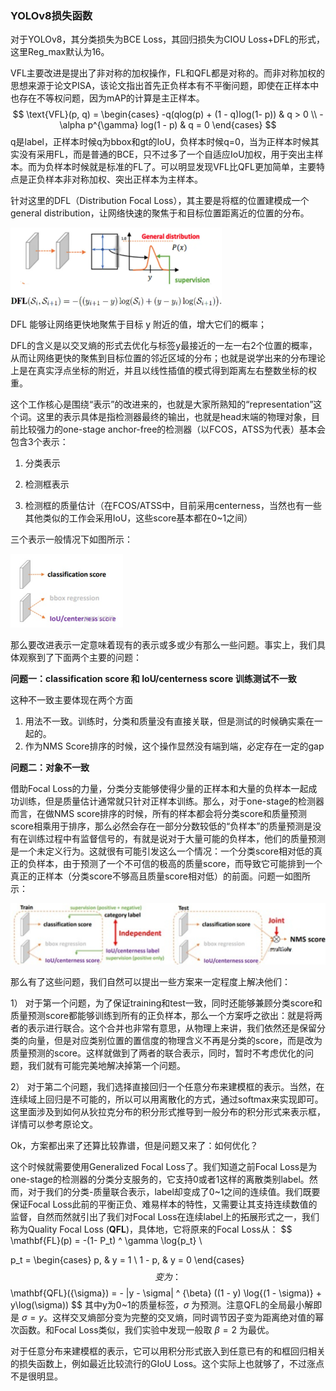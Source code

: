 ### YOLOv8损失函数

对于YOLOv8，其分类损失为BCE Loss，其回归损失为CIOU Loss+DFL的形式，这里Reg_max默认为16。

VFL主要改进是提出了非对称的加权操作，FL和QFL都是对称的。而非对称加权的思想来源于论文PISA，该论文指出首先正负样本有不平衡问题，即使在正样本中也存在不等权问题，因为mAP的计算是主正样本。
$$
\text{VFL}(p, q) = 
\begin{cases}
-q(qlog(p) + (1 - q)log(1- p)) & q > 0 \\
-\alpha p^{\gamma} log(1 - p) & q = 0
\end{cases}
$$
q是label，正样本时候q为bbox和gt的IoU，负样本时候q=0，当为正样本时候其实没有采用FL，而是普通的BCE，只不过多了一个自适应IoU加权，用于突出主样本。而为负样本时候就是标准的FL了。可以明显发现VFL比QFL更加简单，主要特点是正负样本非对称加权、突出正样本为主样本。

针对这里的DFL（Distribution Focal Loss），其主要是将框的位置建模成一个 general distribution，让网络快速的聚焦于和目标位置距离近的位置的分布。

<img src="../.assets/image-20230701095952400.png" alt="image-20230701095952400" style="zoom: 33%;" />

DFL 能够让网络更快地聚焦于目标 y 附近的值，增大它们的概率；

DFL的含义是以交叉熵的形式去优化与标签y最接近的一左一右2个位置的概率，从而让网络更快的聚焦到目标位置的邻近区域的分布；也就是说学出来的分布理论上是在真实浮点坐标的附近，并且以线性插值的模式得到距离左右整数坐标的权重。



这个工作核心是围绕“表示”的改进来的，也就是大家所熟知的“representation”这个词。这里的表示具体是指检测器最终的输出，也就是head末端的物理对象，目前比较强力的one-stage anchor-free的检测器（以FCOS，ATSS为代表）基本会包含3个表示：

1. 分类表示

2. 检测框表示

3. 检测框的质量估计（在FCOS/ATSS中，目前采用centerness，当然也有一些其他类似的工作会采用IoU，这些score基本都在0~1之间）

三个表示一般情况下如图所示：

<img src="../.assets/image-20230701100750917.png" alt="image-20230701100750917" style="zoom:50%;" />

那么要改进表示一定意味着现有的表示或多或少有那么一些问题。事实上，我们具体观察到了下面两个主要的问题：

**问题一：classification score 和 IoU/centerness score 训练测试不一致**

这种不一致主要体现在两个方面

1. 用法不一致。训练时，分类和质量没有直接关联，但是测试的时候确实乘在一起的。
2. 作为NMS Score排序的时候，这个操作显然没有端到端，必定存在一定的gap

**问题二：对象不一致**

借助Focal Loss的力量，分类分支能够使得少量的正样本和大量的负样本一起成功训练，但是质量估计通常就只针对正样本训练。那么，对于one-stage的检测器而言，在做NMS score排序的时候，所有的样本都会将分类score和质量预测score相乘用于排序，那么必然会存在一部分分数较低的“负样本”的质量预测是没有在训练过程中有监督信号的，有就是说对于大量可能的负样本，他们的质量预测是一个未定义行为。这就很有可能引发这么一个情况：一个分类score相对低的真正的负样本，由于预测了一个不可信的极高的质量score，而导致它可能排到一个真正的正样本（分类score不够高且质量score相对低）的前面。问题一如图所示：

<img src="../.assets/image-20230701101029965.png" alt="image-20230701101029965" style="zoom:50%;" />

那么有了这些问题，我们自然可以提出一些方案来一定程度上解决他们：

1） 对于第一个问题，为了保证training和test一致，同时还能够兼顾分类score和质量预测score都能够训练到所有的正负样本，那么一个方案呼之欲出：就是将两者的表示进行联合。这个合并也非常有意思，从物理上来讲，我们依然还是保留分类的向量，但是对应类别位置的置信度的物理含义不再是分类的score，而是改为质量预测的score。这样就做到了两者的联合表示，同时，暂时不考虑优化的问题，我们就有可能完美地解决掉第一个问题。

2） 对于第二个问题，我们选择直接回归一个任意分布来建模框的表示。当然，在连续域上回归是不可能的，所以可以用离散化的方式，通过softmax来实现即可。这里面涉及到如何从狄拉克分布的积分形式推导到一般分布的积分形式来表示框，详情可以参考原论文。

Ok，方案都出来了还算比较靠谱，但是问题又来了：如何优化？

这个时候就需要使用Generalized Focal Loss了。我们知道之前Focal Loss是为one-stage的检测器的分类分支服务的，它支持0或者1这样的离散类别label。然而，对于我们的分类-质量联合表示，label却变成了0~1之间的连续值。我们既要保证Focal Loss此前的平衡正负、难易样本的特性，又需要让其支持连续数值的监督，自然而然就引出了我们对Focal Loss在连续label上的拓展形式之一，我们称为Quality Focal Loss (**QFL**)，具体地，它将原来的Focal Loss从：
$$
\mathbf{FL}(p) = -(1- P_t) ^ \gamma \log{p_t} \\

p_t = 
\begin{cases}
p, & y = 1 \\
1 - p, & y = 0
\end{cases}
$$
变为：
$$
\mathbf{QFL}({\sigma}) = - |y - \sigma| ^ {\beta} ((1 - y) \log{(1 - \sigma)} + y\log(\sigma)) 
$$
其中y为0~1的质量标签，$\sigma$ 为预测。注意QFL的全局最小解即是 $\sigma = y$。这样交叉熵部分变为完整的交叉熵，同时调节因子变为距离绝对值的幂次函数。和Focal Loss类似，我们实验中发现一般取 $\beta = 2$ 为最优。

对于任意分布来建模框的表示，它可以用积分形式嵌入到任意已有的和框回归相关的损失函数上，例如最近比较流行的GIoU Loss。这个实际上也就够了，不过涨点不是很明显。